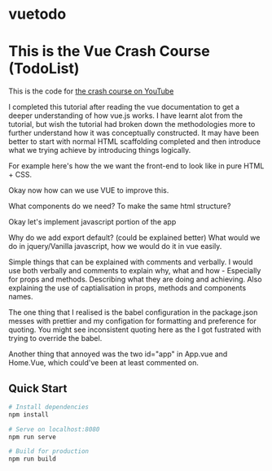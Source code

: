 # vuetodo

# This is the Vue Crash Course (TodoList)

This is the code for [the crash course on YouTube](https://youtu.be/Wy9q22isx3U)

I completed this tutorial after reading the vue documentation to get a deeper understanding of how vue.js works.
I have learnt alot from the tutorial, but wish the tutorial had broken down the methodologies more
to further understand how it was conceptually constructed. It may have been better to start with normal HTML scaffolding completed and then introduce what we trying achieve by introducing things logically.

For example here's how the we want the front-end to look like in pure HTML + CSS.

Okay now how can we use VUE to improve this.

What components do we need? To make the same html structure?

Okay let's implement javascript portion of the app

Why do we add export default? (could be explained better)
What would we do in jquery/Vanilla javascript, how we would do it in vue easily.

Simple things that can be explained with comments and verbally. I would use both verbally and comments to explain why, what and how - Especially for props and methods. Describing what they are doing and achieving. Also explaining the use of captialisation in props, methods and components names.

The one thing that I realised is the babel configuration in the package.json messes with prettier and my configation for formatting and preference for quoting. You might see inconsistent quoting here as the I got fustrated with trying to override the babel.

Another thing that annoyed was the two id="app" in App.vue and Home.Vue, which could've been at least commented on.

## Quick Start

```bash
# Install dependencies
npm install

# Serve on localhost:8080
npm run serve

# Build for production
npm run build
```
